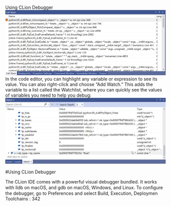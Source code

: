 Using CLion Debugger 
![page_342_1](images/page_342_1.png)
 In the code editor, you can highlight any variable or expression to see its value. You can also right-click and choose “Add Watch.” This adds the variable to a list called the Watchlist, where you can quickly see the values of variables you need to help you debug: 
![page_342_3](images/page_342_3.png)
 
#Using CLion Debugger 

 The CLion IDE comes with a powerful visual debugger bundled. It works with lldb on macOS, and gdb on macOS, Windows, and Linux. To conﬁgure the debugger, go to Preferences and select   Build, Execution, Deploymen Toolchains  : 342
